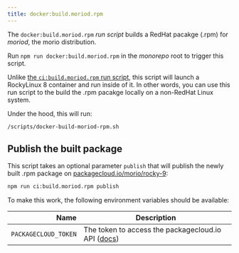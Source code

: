 ```yaml
--- 
title: docker:build.moriod.rpm
---
```


The `docker:build.moriod.rpm` _run script_ builds a RedHat pacakge (.rpm) 
for _moriod_, the morio distribution.

Run `npm run docker:build.moriod.rpm` in the _monorepo_ root to trigger this script.

Unlike [the `ci:build.moriod.rpm` run
script](/docs/reference/contributors/monorepo/run-scripts/ci-build-moriod-rpm),
this script will launch a RockyLinux 8 container and run inside of it. In other
words, you can use this run script to the build the .rpm pacakge locally on a
non-RedHat Linux system.

Under the hood, this will run:

```sh title="Terminal"
/scripts/docker-build-moriod-rpm.sh
```

## Publish the built package

This script takes an optional parameter `publish` that will publish the newly
built .rpm package on
[packagecloud.io/morio/rocky-9](https://packagecloud.io/morio/rocky-9):

```sh title="Terminal"
npm run ci:build.moriod.rpm publish
```

To make this work, the following environment variables should be available:

| Name | Description |
| ----:| ----------- |
| `PACKAGECLOUD_TOKEN` | The token to access the packagecloud.io API ([docs](https://packagecloud.io/docs/api#api_tokens)) |

